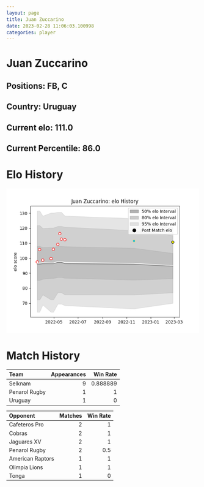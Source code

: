 ```yaml
---  
layout: page  
title: Juan Zuccarino  
date: 2023-02-28 11:06:03.100998  
categories: player  
---
```

# Juan Zuccarino

## Positions: FB, C

## Country: Uruguay

## Current elo: 111.0

## Current Percentile: 86.0

# Elo History


![elo history](history_JuanZuccarino.png)
# Match History


| Team          |   Appearances |   Win Rate |
|:--------------|--------------:|-----------:|
| Selknam       |             9 |   0.888889 |
| Penarol Rugby |             1 |   1        |
| Uruguay       |             1 |   0        |

| Opponent         |   Matches |   Win Rate |
|:-----------------|----------:|-----------:|
| Cafeteros Pro    |         2 |        1   |
| Cobras           |         2 |        1   |
| Jaguares XV      |         2 |        1   |
| Penarol Rugby    |         2 |        0.5 |
| American Raptors |         1 |        1   |
| Olimpia Lions    |         1 |        1   |
| Tonga            |         1 |        0   |